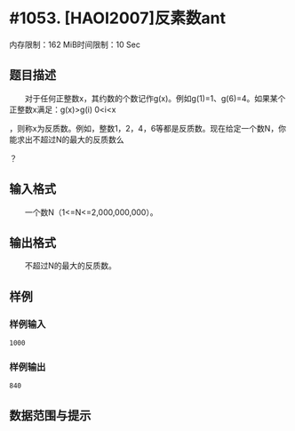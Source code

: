 # #1053. [HAOI2007]反素数ant

内存限制：162 MiB时间限制：10 Sec

## 题目描述

　　对于任何正整数x，其约数的个数记作g(x)。例如g(1)=1、g(6)=4。如果某个正整数x满足：g(x)>g(i) 0<i<x

，则称x为反质数。例如，整数1，2，4，6等都是反质数。现在给定一个数N，你能求出不超过N的最大的反质数么

？

## 输入格式

　　一个数N（1<=N<=2,000,000,000）。

## 输出格式

　　不超过N的最大的反质数。

## 样例

### 样例输入

    
    1000
    

### 样例输出

    
    840
    

## 数据范围与提示
